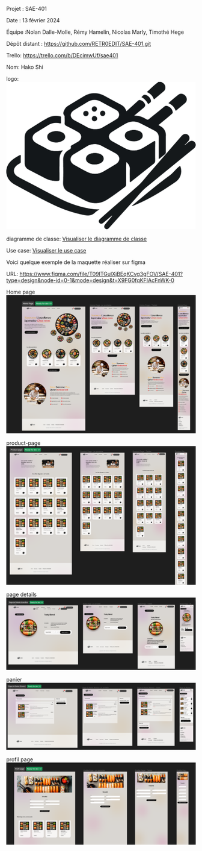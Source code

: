 Projet : SAE-401

Date : 13 février 2024

Équipe  :Nolan Dalle-Molle, Rémy Hamelin, Nicolas Marly, Timothé Hege

Dépôt distant : https://github.com/RETR0EDIT/SAE-401.git

Trello: https://trello.com/b/DEcimwUf/sae401

Nom: Hako Shi

logo:
![logo](src/assets/ressources/logo/logo.png)

diagramme de classe:
[Visualiser le diagramme de classe](liverable/diagramme_de_classe/Diagramme_de_classe.pdf)

Use case:
[Visualiser le use case](liverable/use_case/Use_case.pdf)

Voici quelque exemple de la maquette réaliser sur figma

URL: https://www.figma.com/file/T09ITGulXjBEqKCvg3gFOV/SAE-401?type=design&node-id=0-1&mode=design&t=X9FG0fqKFIAcFnWK-0


Home page
![Voici quelque exemple de la maquette réaliser sur figma url: https://www.figma.com/file/T09ITGulXjBEqKCvg3gFOV/SAE-401?type=design&node-id=0-1&mode=design&t=X9FG0fqKFIAcFnWK-0 ](liverable/maquette/home-page.png)



product-page
![product-page](liverable/maquette/product-page.png)



page details
![page details](liverable/maquette/details.png)



panier
![panier](liverable/maquette/panier.png)



profil page
![profil page](liverable/maquette/profil-page.png)



